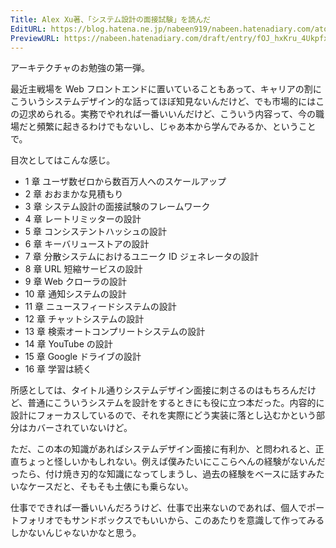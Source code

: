 ```yaml
---
Title: Alex Xu著、「システム設計の面接試験」を読んだ
EditURL: https://blog.hatena.ne.jp/nabeen919/nabeen.hatenadiary.com/atom/entry/6802418398319344282
PreviewURL: https://nabeen.hatenadiary.com/draft/entry/fOJ_hxKru_4UkpfxJf56ZgxB33o
---
```


アーキテクチャのお勉強の第一弾。

最近主戦場を Web フロントエンドに置いていることもあって、キャリアの割にこういうシステムデザイン的な話ってほぼ知見ないんだけど、でも市場的にはこの辺求められる。実務でやれれば一番いいんだけど、こういう内容って、今の職場だと頻繁に起きるわけでもないし、じゃあ本から学んでみるか、ということで。

目次としてはこんな感じ。

- 1 章 ユーザ数ゼロから数百万人へのスケールアップ
- 2 章 おおまかな見積もり
- 3 章 システム設計の面接試験のフレームワーク
- 4 章 レートリミッターの設計
- 5 章 コンシステントハッシュの設計
- 6 章 キーバリューストアの設計
- 7 章 分散システムにおけるユニーク ID ジェネレータの設計
- 8 章 URL 短縮サービスの設計
- 9 章 Web クローラの設計
- 10 章 通知システムの設計
- 11 章 ニュースフィードシステムの設計
- 12 章 チャットシステムの設計
- 13 章 検索オートコンプリートシステムの設計
- 14 章 YouTube の設計
- 15 章 Google ドライブの設計
- 16 章 学習は続く

所感としては、タイトル通りシステムデザイン面接に刺さるのはもちろんだけど、普通にこういうシステムを設計をするときにも役に立つ本だった。内容的に設計にフォーカスしているので、それを実際にどう実装に落とし込むかという部分はカバーされていないけど。

ただ、この本の知識があればシステムデザイン面接に有利か、と問われると、正直ちょっと怪しいかもしれない。例えば僕みたいにここらへんの経験がないんだったら、付け焼き刃的な知識になってしまうし、過去の経験をベースに話すみたいなケースだと、そもそも土俵にも乗らない。

仕事でできれば一番いいんだろうけど、仕事で出来ないのであれば、個人でポートフォリオでもサンドボックスでもいいから、このあたりを意識して作ってみるしかないんじゃないかなと思う。
